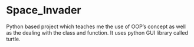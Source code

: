 # Space_Invader
 Python based project which teaches me the use of OOP’s concept as well as the dealing with the class and function. It uses python GUI library called turtle.
